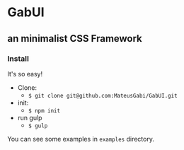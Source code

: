 # GabUI
## an minimalist CSS Framework

### Install

It's so easy!

* Clone:
    * `$ git clone git@github.com:MateusGabi/GabUI.git`
* init:
    * `$ npm init`
* run gulp
    * `$ gulp`

You can see some examples in `examples` directory.
